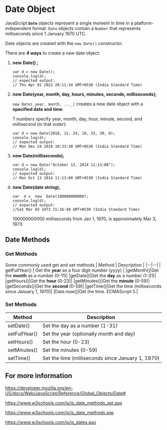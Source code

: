 # **Date Object**
JavaScript  **`Date`**  objects represent a single moment in time in a platform-independent format.  `Date` objects contain a `Number` that represents milliseconds since 1 January 1970 UTC.

Date objects are created with the  `new Date()`  constructor.

There are  **4 ways**  to create a new date object:

 1. **new Date() ;**

	```
	var d = new Date();
	console.log(d);
	// expected output:
	// Thu Apr 01 2021 20:11:34 GMT+0530 (India Standard Time)
	```
2. **new Date(year, month, day, hours, minutes, seconds, milliseconds);**
	
	`new Date(_year, month, ..._)`  creates a new date object with a  **specified date and time**.

	7 numbers specify year, month, day, hour, minute, second, and millisecond (in that order):
	```
	var d = new Date(2018, 11, 24, 10, 33, 30, 0);
	console.log(d);
	// expected output:
	// Mon Dec 24 2018 10:33:30 GMT+0530 (India Standard Time)
	```
4. **new Date(milliseconds);**

	```
	var d = new Date("October 13, 2014 11:13:00");
	console.log(d);
	// expected output:
	// Mon Oct 13 2014 11:13:00 GMT+0530 (India Standard Time)

	```

4. **new Date(date string);**
	
	```
	var  d =  new  Date(100000000000);
	console.log(d);
	// expected output:
	//Sat Mar 03 1973 15:16:40 GMT+0530 (India Standard Time)

	```
	100000000000 milliseconds from Jan 1, 1970, is approximately Mar 3, 1973:

	
## Date Methods

### Get Methods
Some commonly used get and set methods
| Method | Description |
|--|--|
| getFullYear() | Get the  **year**  as a four digit number (yyyy) |
|getMonth()|Get the **month** as a number (0-11)|
|getDate()|Get the **day** as a number (1-31)|
|getHours()|Get the **hour** (0-23)|
|getMinutes()|Get the **minute** (0-59)|
|getSeconds()|Get the **second** (0-59)|
|getTime()|Get the time (milliseconds since January 1, 1970)|
|Date.now()|Get the time. ECMAScript 5.|

### Set Methods

| Method | Description |
|--|--|
| setDate() | Set the day as a number (1-31) |
|setFullYear()|Set the year (optionally month and day)|
|setHours()|Set the hour (0-23)|
|setMinutes()|Set the minutes (0-59)|
|setTime()|Set the time (milliseconds since January 1, 1970)|



## For more information

https://developer.mozilla.org/en-US/docs/Web/JavaScript/Reference/Global_Objects/Date#

https://www.w3schools.com/js/js_date_methods_set.asp

https://www.w3schools.com/js/js_date_methods.asp

https://www.w3schools.com/js/js_dates.asp